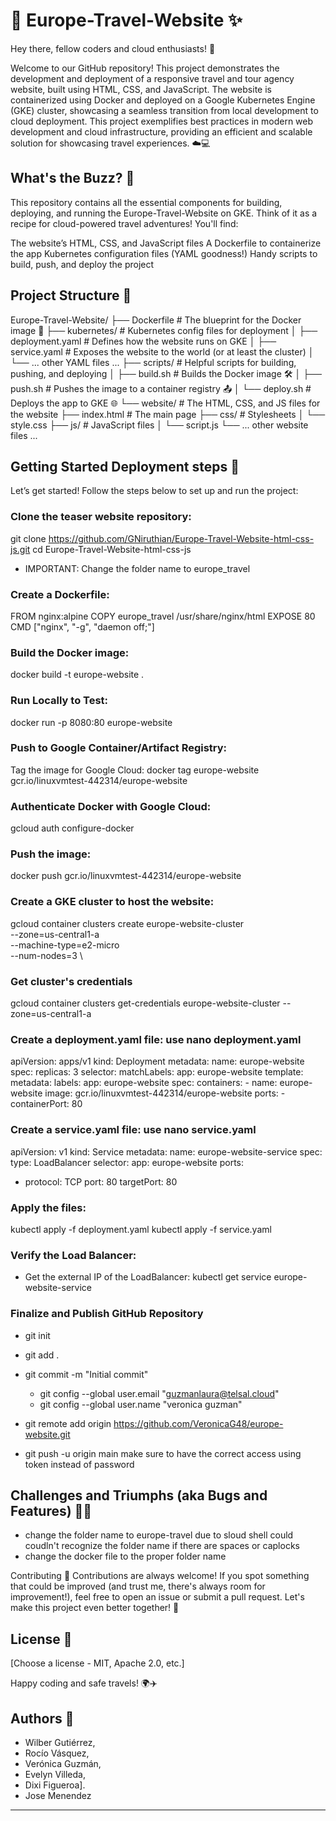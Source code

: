 # 🐳 Europe-Travel-Website ✨
Hey there, fellow coders and cloud enthusiasts! 👋

Welcome to our GitHub repository! This project demonstrates the development and deployment of a responsive travel and tour agency website, built using HTML, CSS, and JavaScript. The website is containerized using Docker and deployed on a Google Kubernetes Engine (GKE) cluster, showcasing a seamless transition from local development to cloud deployment. This project exemplifies best practices in modern web development and cloud infrastructure, providing an efficient and scalable solution for showcasing travel experiences. ☁️💻


## What's the Buzz? 🐝
This repository contains all the essential components for building, deploying, and running the Europe-Travel-Website on GKE. Think of it as a recipe for cloud-powered travel adventures! You'll find:

The website’s HTML, CSS, and JavaScript files
A Dockerfile to containerize the app
Kubernetes configuration files (YAML goodness!)
Handy scripts to build, push, and deploy the project


## Project Structure 📂
Europe-Travel-Website/
├── Dockerfile              # The blueprint for the Docker image 🚀
├── kubernetes/             # Kubernetes config files for deployment
│   ├── deployment.yaml     # Defines how the website runs on GKE
│   ├── service.yaml        # Exposes the website to the world (or at least the cluster)
│   └── ... other YAML files ...
├── scripts/                # Helpful scripts for building, pushing, and deploying
│   ├── build.sh            # Builds the Docker image 🛠️
│   ├── push.sh             # Pushes the image to a container registry 📤
│   └── deploy.sh           # Deploys the app to GKE 🌐
└── website/                # The HTML, CSS, and JS files for the website
    ├── index.html          # The main page
    ├── css/                # Stylesheets
    │   └── style.css
    ├── js/                 # JavaScript files
    │   └── script.js
    └── ... other website files ...


## Getting Started Deployment steps 🚀
Let’s get started! Follow the steps below to set up and run the project:

### Clone the teaser website repository:
git clone https://github.com/GNiruthian/Europe-Travel-Website-html-css-js.git
cd Europe-Travel-Website-html-css-js

* IMPORTANT: Change the folder name to europe_travel

### Create a Dockerfile:

FROM nginx:alpine
COPY europe_travel /usr/share/nginx/html
EXPOSE 80
CMD ["nginx", "-g", "daemon off;"]


### Build the Docker image:
docker build -t europe-website .
### Run Locally to Test:
docker run -p 8080:80 europe-website

### Push to Google Container/Artifact Registry:
Tag the image for Google Cloud:
docker tag europe-website gcr.io/linuxvmtest-442314/europe-website

### Authenticate Docker with Google Cloud:
gcloud auth configure-docker

### Push the image:
docker push gcr.io/linuxvmtest-442314/europe-website

### Create a GKE cluster to host the website:
gcloud container clusters create europe-website-cluster \
    --zone=us-central1-a \
    --machine-type=e2-micro \
    --num-nodes=3 \
### Get cluster's credentials
gcloud container clusters get-credentials europe-website-cluster --zone=us-central1-a

### Create a deployment.yaml file: use nano deployment.yaml
apiVersion: apps/v1
kind: Deployment
metadata:
  name: europe-website
spec:
  replicas: 3
  selector:
    matchLabels:
      app: europe-website
  template:
    metadata:
      labels:
        app: europe-website
    spec:
      containers:
      - name: europe-website
        image: gcr.io/linuxvmtest-442314/europe-website
        ports:
        - containerPort: 80
### Create a service.yaml file: use nano service.yaml

apiVersion: v1
kind: Service
metadata:
  name: europe-website-service
spec:
  type: LoadBalancer
  selector:
    app: europe-website
  ports:
  - protocol: TCP
    port: 80
    targetPort: 80

### Apply the files:
kubectl apply -f deployment.yaml
kubectl apply -f service.yaml

### Verify the Load Balancer:
* Get the external IP of the LoadBalancer:
kubectl get service europe-website-service

### Finalize and Publish GitHub Repository

* git init
* git add .
* git commit -m "Initial commit"
  
  - git config --global user.email "guzmanlaura@telsal.cloud"
   - git config --global user.name "veronica guzman"
* git remote add origin https://github.com/VeronicaG48/europe-website.git
* git push -u origin main 
make sure to have the correct access using token instead of password



## Challenges and Triumphs (aka Bugs and Features) 🐛✨
- change the folder name to europe-travel due to sloud shell could coudln't recognize the folder name if there are spaces or caplocks
- change the docker file to the proper folder name
  


Contributing 🤗
Contributions are always welcome! If you spot something that could be improved (and trust me, there's always room for improvement!), feel free to open an issue or submit a pull request. Let's make this project even better together! 💪

## License 📜

[Choose a license - MIT, Apache 2.0, etc.]

Happy coding and safe travels! 🌍✈️

## Authors 🎉

- Wilber Gutiérrez,
- Rocío Vásquez,
- Verónica Guzmán,
- Evelyn Villeda,
- Dixi Figueroa].
- Jose Menendez

---
